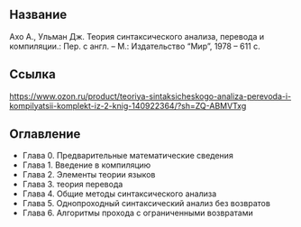 ## Название
Ахо А., Ульман Дж. Теория синтаксического анализа, перевода и компиляции.: Пер. с англ. – М.: Издательство “Мир”, 1978 – 611 c.

## Ссылка
https://www.ozon.ru/product/teoriya-sintaksicheskogo-analiza-perevoda-i-kompilyatsii-komplekt-iz-2-knig-140922364/?sh=ZQ-ABMVTxg

## Оглавление
- Глава 0. Предварительные математические сведения
- Глава 1. Введение в компиляцию
- Глава 2. Элементы теории языков
- Глава 3. теория перевода
- Глава 4. Общие методы синтаксического анализа
- Глава 5. Однопроходный синтаксический анализ без возвратов
- Глава 6. Алгоритмы прохода с ограниченными возвратами
